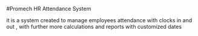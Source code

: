 #Promech HR Attendance System
<p>it is a system created to manage employees attendance with clocks in and out , with further more calculations and reports with customized dates</p>
